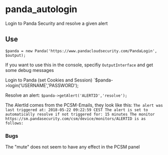 # panda_autologin
Login to Panda Security and resolve a given alert

## Use
`$panda = new Panda('https://www.pandacloudsecurity.com/PandaLogin', $output);`

If you want to use this in the console, specifiy `OutputInterface` and get some debug messages

Login to Panda (set Cookies and Session)
`$panda->login('USERNAME','PASSWORD');

Resolve an alert:
`$panda->getAlert('ALERTID','resolve');`

The AlertId comes from the PCSM-Emails, they look like this: 
`The alert was last triggered at: 2018-05-22 09:22:59 CEST The alert is set to automatically resolve if not triggered for: 15 minutes The monitor https://sm.pandasecurity.com/csm/device/monitors/ALERTID is as follows:`

### Bugs
The "mute" does not seem to have any effect in the PCSM panel
